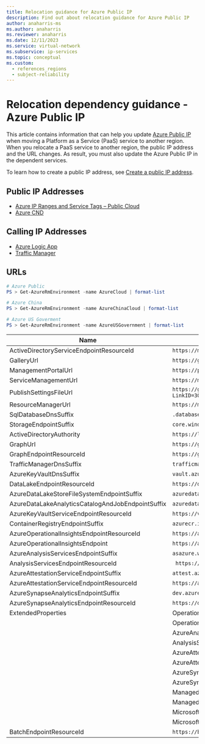 ```yaml
---
title: Relocation guidance for Azure Public IP
description: Find out about relocation guidance for Azure Public IP
author: anaharris-ms
ms.author: anaharris
ms.reviewer: anaharris
ms.date: 12/11/2023
ms.service: virtual-network
ms.subservice: ip-services
ms.topic: conceptual
ms.custom:
  - references_regions
  - subject-reliability
---
```



# Relocation dependency guidance - Azure Public IP

This article contains information that can help you update [Azure Public IP](/azure/virtual-network/ip-services/ip-services-overview) when moving a Platform as a Service (PaaS) service to another region. When you relocate a PaaS service to another region, the public IP address and the URL changes. As result, you must also update the Azure Public IP in the dependent services.

To learn how to create a public IP address, see [Create a public IP address](/azure/virtual-network/ip-services/create-public-ip-portal?tabs=option-1-create-public-ip-standard).

## Public IP Addresses

- [Azure IP Ranges and Service Tags – Public Cloud](https://www.microsoft.com/download/details.aspx?id=56519&msclkid=46a2185ca6a611ec9a4eb6de3c2c4589)
- [Azure CND](/azure/cdn/cdn-pop-list-api)

## Calling IP Addresses

- [Azure Logic App](/azure/app-service-logic/app-service-logic-limits-and-config#configuration)
- [Traffic Manager](/azure/traffic-manager/traffic-manager-monitoring#faq)

## URLs

```powershell
# Azure Public
PS > Get-AzureRmEnvironment -name AzureCloud | format-list

# Azure China
PS > Get-AzureRmEnvironment -name AzureChinaCloud | format-list

# Azure US Goverment
PS > Get-AzureRmEnvironment -name AzureUSGovernment | format-list
```

| Name | AzureCloud| Extended|
|-------|-------------|------|
| ActiveDirectoryServiceEndpointResourceId          | `https://management.core.windows.net/`         |                                    |
| GalleryUrl                                        | `https://gallery.azure.com/`                   |                                  |
| ManagementPortalUrl                               | `https://portal.azure.com/`                |                                    |                                   
| ServiceManagementUrl                              | `https://management.core.windows.net/`           |                                    |
| PublishSettingsFileUrl                            | `https://go.microsoft.com/fwlink/?LinkID=301775` |                                    |
| ResourceManagerUrl                                | `https://management.azure.com/`             |                                    |
| SqlDatabaseDnsSuffix                              | `.database.windows.net`                        |                                    |
| StorageEndpointSuffix                             | `core.windows.net`                             |                                    |
| ActiveDirectoryAuthority                          | `https://login.microsoftonline.com/`          |                                    |
| GraphUrl                                          | `https://graph.windows.net/`                    |                                    |
| GraphEndpointResourceId                           | `https://graph.windows.net/`                    |                                    |
| TrafficManagerDnsSuffix                           | `trafficmanager.net`                            |                                    |
| AzureKeyVaultDnsSuffix                            | `vault.azure.net`                             |                                    |
| DataLakeEndpointResourceId                        | `https://datalake.azure.net/`                    |                                    |
| AzureDataLakeStoreFileSystemEndpointSuffix        |`azuredatalakestore.net`                         |                                    |
| AzureDataLakeAnalyticsCatalogAndJobEndpointSuffix | `azuredatalakeanalytics.net`                     |                                    |
| AzureKeyVaultServiceEndpointResourceId            | `https://vault.azure.net`                        |                                    |
| ContainerRegistryEndpointSuffix                   | `azurecr.io`                                     |                                    |
| AzureOperationalInsightsEndpointResourceId        | `https://api.loganalytics.io`                    |                                    |
| AzureOperationalInsightsEndpoint                  | `https://api.loganalytics.io/v1`                 |                                    |
| AzureAnalysisServicesEndpointSuffix               | `asazure.windows.net`                            |                                    |
| AnalysisServicesEndpointResourceId                |` https://region.asazure.windows.net`             |                                    |
| AzureAttestationServiceEndpointSuffix             | `attest.azure.net`                               |                                    |
| AzureAttestationServiceEndpointResourceId         | `https://attest.azure.net`                       |                                    |
| AzureSynapseAnalyticsEndpointSuffix               | `dev.azuresynapse.net`                           |                                    |
| AzureSynapseAnalyticsEndpointResourceId           | `https://dev.azuresynapse.net`                   |                                    |
| ExtendedProperties                                | OperationalInsightsEndpoint                    | `https://api.loganalytics.io/v1`     |
|                                                   | OperationalInsightsEndpointResourceId          | `https://api.loganalytics.io`        |
|                                                   | AzureAnalysisServicesEndpointSuffix            | `asazure.windows.net`                |
|                                                   | AnalysisServicesEndpointResourceId             | `https://region.asazure.windows.net` |
|                                                   | AzureAttestationServiceEndpointSuffix          | `attest.azure.net`                   |
|                                                   | AzureAttestationServiceEndpointResourceId      | `https://attest.azure.net`           |
|                                                   | AzureSynapseAnalyticsEndpointSuffix            | `dev.azuresynapse.net`               |
|                                                   | AzureSynapseAnalyticsEndpointResourceId        | `https://dev.azuresynapse.net`       |
|                                                   | ManagedHsmServiceEndpointResourceId            | `https://managedhsm.azure.net`       |
|                                                   | ManagedHsmServiceEndpointSuffix                | `managedhsm.azure.net`               |
|                                                   | MicrosoftGraphEndpointResourceId               | `https://graph.microsoft.com/`       |
|                                                   | MicrosoftGraphUrl                              | `https://graph.microsoft.com `       |
| BatchEndpointResourceId                           | `https://batch.core.windows.net/`                |                                    |